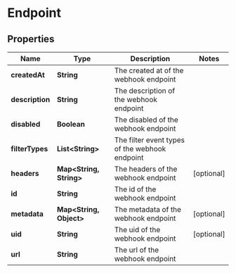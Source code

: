 

# Endpoint


## Properties

Name | Type | Description | Notes
------------ | ------------- | ------------- | -------------
**createdAt** | **String** | The created at of the webhook endpoint | 
**description** | **String** | The description of the webhook endpoint | 
**disabled** | **Boolean** | The disabled of the webhook endpoint | 
**filterTypes** | **List&lt;String&gt;** | The filter event types of the webhook endpoint | 
**headers** | **Map&lt;String, String&gt;** | The headers of the webhook endpoint |  [optional]
**id** | **String** | The id of the webhook endpoint | 
**metadata** | **Map&lt;String, Object&gt;** | The metadata of the webhook endpoint |  [optional]
**uid** | **String** | The uid of the webhook endpoint |  [optional]
**url** | **String** | The url of the webhook endpoint | 



